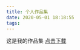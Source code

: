 ```yaml
---
title: 个人作品集
date: 2020-05-01 18:18:55
tags: 
---
```

这是我的作品集
 [点击下载](/download/17816117948孙轶群浙江理工大学工业设计作品集.pdf")